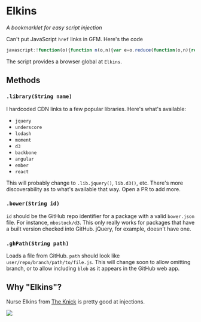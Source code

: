 # Elkins
_A bookmarklet for easy script injection_

Can't put JavaScript `href` links in GFM. Here's the code

```js
javascript:!function(o){function n(o,n){var e=o.reduce(function(o,n){return o[n]=1,o},{});return n.filter(function(o){return!e[o]})}function e(o){var n=[].lastIndexOf.call(o,".");return n>-1?o.slice(n+1):null}function t(o){var n=document.createElement("link");n.rel="stylesheet",n.href=o,document.head.appendChild(n)}function r(o,n){var e=new XMLHttpRequest;e.open("GET",o),e.onreadystatechange=function(){4===e.readyState&&n(e.response)},e.send()}function a(o,e,t){function r(){document.body.removeChild(a),a=null}var a,c=Object.keys(window);a=document.createElement("script"),a.src=o,a.onload=function(){var t=n(c,Object.keys(window));e&&e(o,t),r()},a.onerror=function(){t&&t(o),r()},document.body.appendChild(a)}function c(o){throw new Error("Script failed to load at "+o)}function s(o,n){console.log("Script loaded at "+o),n&&console.log("Globals created: "+(n.length?n.join(", "):"NONE"))}function l(o,n,r){var l=e(o);if(null==n&&(n=s),null==r&&(r=c),"js"===l)a(o,n,r);else{if("css"!==l)throw new Error("No method for resource "+o);t(o)}}function i(o){if(!j[o])throw new Error(o+" not found. Open a pull request.");return Array.isArray(j[o])?j[o].forEach(l):"string"==typeof j[o]?l(j[o]):void 0}function d(o){var n=m+o;a(n,s,c)}function u(o){var n=o.split("/"),e=n[0],t=n[1],l=n[2]||"master",i=[e,t,l].join("/");r(m+i+"/bower.json",function(o){var n=JSON.parse(o);console.log("bower.json loaded");var e=n.main;"."===e.charAt(0)&&(e=e.slice(1));var t=m+i+e;a(t,s,c)})}var m="https://rawgit.com/",j={jquery:"https://code.jquery.com/jquery-1.11.1.min.js",underscore:"http://cdnjs.cloudflare.com/ajax/libs/underscore.js/1.7.0/underscore-min.js",lodash:"http://cdnjs.cloudflare.com/ajax/libs/lodash.js/2.4.1/lodash.min.js",backbone:"http://cdnjs.cloudflare.com/ajax/libs/backbone.js/1.1.2/backbone-min.js",angular:"http://cdnjs.cloudflare.com/ajax/libs/angular.js/1.2.20/angular.min.js",ember:"http://cdnjs.cloudflare.com/ajax/libs/ember.js/1.7.0/ember.min.js",react:"http://cdnjs.cloudflare.com/ajax/libs/react/0.11.2/react.min.js",moment:"http://cdnjs.cloudflare.com/ajax/libs/moment.js/2.8.3/moment.min.js",d3:"http://cdnjs.cloudflare.com/ajax/libs/d3/3.4.11/d3.min.js",bootstrap:["http://maxcdn.bootstrapcdn.com/bootstrap/3.2.0/css/bootstrap.min.css","http://maxcdn.bootstrapcdn.com/bootstrap/3.2.0/js/bootstrap.min.js"]},f={library:i,ghPath:d,bower:u};"undefined"!=typeof module?module.exports=f:o.Elkins=f}(this);
```

The script provides a browser global at `Elkins`.

## Methods

### `.library(String name)`
I hardcoded CDN links to a few popular libraries. Here's what's available:
- `jquery`
- `underscore`
- `lodash`
- `moment`
- `d3`
- `backbone`
- `angular`
- `ember`
- `react`

This will probably change to `.lib.jquery()`, `lib.d3()`, etc. There's more discoverability as to what's available that way. Open a PR to add more.


### `.bower(String id)`
`id` should be the GitHub repo identifier for a package with a valid `bower.json` file. For instance, `mbostock/d3`. This only really works for packages that have a built version checked into GitHub. jQuery, for example, doesn't have one.

### `.ghPath(String path)`
Loads a file from GitHub. `path` should look like `user/repo/branch/path/to/file.js`. This will change soon to allow omitting branch, or to allow including `blob` as it appears in the GitHub web app.

## Why "Elkins"?

Nurse Elkins from [The Knick](http://en.wikipedia.org/wiki/The_Knick) is pretty good at injections.

<img src="https://dl.dropboxusercontent.com/u/26194775/img/theknick_cinemaxpromo__twocolumncontent.jpg">

